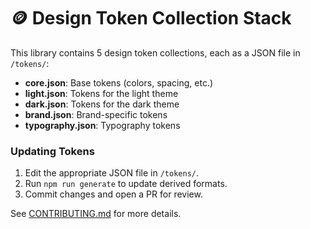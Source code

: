 # 🪙 Design Token Collection Stack

This library contains 5 design token collections, each as a JSON file in `/tokens/`:

- **core.json**: Base tokens (colors, spacing, etc.)
- **light.json**: Tokens for the light theme
- **dark.json**: Tokens for the dark theme
- **brand.json**: Brand-specific tokens
- **typography.json**: Typography tokens

### Updating Tokens

1. Edit the appropriate JSON file in `/tokens/`.
2. Run `npm run generate` to update derived formats.
3. Commit changes and open a PR for review.

See [CONTRIBUTING.md](CONTRIBUTING.md) for more details.